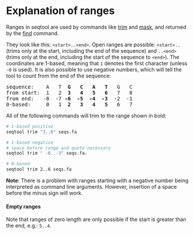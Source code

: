 # Explanation of ranges

Ranges in seqtool are used by commands like [trim](trim) and [mask](mask),
and returned by the [find](find) command.

They look like this: `<start>..<end>`. Open ranges are possible: `<start>..`
(trims only at the start, including the end of the sequence) and `..<end>`
(trims only at the end, including the start of the sequence to `<end>`).
The coordinates are 1-based, meaning that `1` denotes the first character
(unless `-0` is used). It is also possible to use negative numbers, which
will tell the tool to count from the end of the sequence:

<pre>
sequence:    A   T  <b>G   C   A   T</b>   G   C
from start:  1   2  <b>3   4   5   6</b>   7   8
from end:   -8  -7 <b>-6  -5  -4  -3</b>  -2  -1
0-based:     0   1  <b>2   3   4   5</b>   6   7
</pre>

All of the following commands will trim to the range shown in bold:

```bash
# 1-based positive
seqtool trim "3..6" seqs.fa

# 1-based negative
# space before range and quote necessary
seqtool trim " -6..-3" seqs.fa.

# 0-based
seqtool trim 2..6 seqs.fa
```

**Note**: There is a problem with ranges starting with a negative number
being interpreted as command line arguments. However, insertion of a
space before the minus sign will work.


#### Empty ranges

Note that ranges of zero length are only possible if
the start is greater than the end, e.g.: `5..4`.
